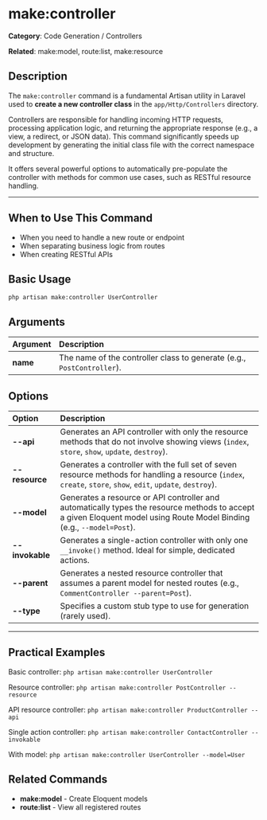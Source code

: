 # make:controller

**Category**: Code Generation / Controllers

**Related**: make:model, route:list, make:resource

## Description
The `make:controller` command is a fundamental Artisan utility in Laravel used to **create a new controller class** in the `app/Http/Controllers` directory.

Controllers are responsible for handling incoming HTTP requests, processing application logic, and returning the appropriate response (e.g., a view, a redirect, or JSON data). This command significantly speeds up development by generating the initial class file with the correct namespace and structure.

It offers several powerful options to automatically pre-populate the controller with methods for common use cases, such as RESTful resource handling.

---

## When to Use This Command
- When you need to handle a new route or endpoint
- When separating business logic from routes
- When creating RESTful APIs

## Basic Usage
`php artisan make:controller UserController`

## Arguments

| Argument | Description |
| :--- | :--- |
| **name** | The name of the controller class to generate (e.g., `PostController`). |

## Options

| Option | Description |
| :--- | :--- |
| **--api** | Generates an API controller with only the resource methods that do not involve showing views (`index`, `store`, `show`, `update`, `destroy`). |
| **--resource** | Generates a controller with the full set of seven resource methods for handling a resource (`index`, `create`, `store`, `show`, `edit`, `update`, `destroy`). |
| **--model** | Generates a resource or API controller and automatically types the resource methods to accept a given Eloquent model using Route Model Binding (e.g., `--model=Post`). |
| **--invokable** | Generates a single-action controller with only one `__invoke()` method. Ideal for simple, dedicated actions. |
| **--parent** | Generates a nested resource controller that assumes a parent model for nested routes (e.g., `CommentController --parent=Post`). |
| **--type** | Specifies a custom stub type to use for generation (rarely used). |

---

## Practical Examples
Basic controller:
`php artisan make:controller UserController`

Resource controller:
`php artisan make:controller PostController --resource`

API resource controller:
`php artisan make:controller ProductController --api`

Single action controller:
`php artisan make:controller ContactController --invokable`

With model:
`php artisan make:controller UserController --model=User`

## Related Commands
- **make:model** - Create Eloquent models
- **route:list** - View all registered routes
